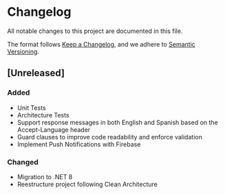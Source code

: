 # Changelog

All notable changes to this project are documented in this file.

The format follows [Keep a Changelog](https://keepachangelog.com/en/1.1.0/),
and we adhere to [Semantic Versioning](https://semver.org/spec/v2.0.0.html).

## [Unreleased]

### Added
- Unit Tests
- Architecture Tests
- Support response messages in both English and Spanish based on the Accept-Language header
- Guard clauses to improve code readability and enforce validation
- Implement Push Notifications with Firebase

### Changed
- Migration to .NET 8
- Reestructure project following Clean Architecture